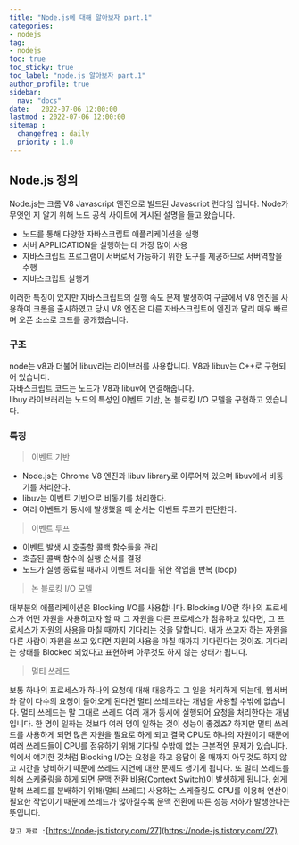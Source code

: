 ```yaml
---
title: "Node.js에 대해 알아보자 part.1"
categories:
- nodejs
tag:
- nodejs
toc: true 
toc_sticky: true
toc_label: "node.js 알아보자 part.1"
author_profile: true
sidebar:
  nav: "docs"
date:   2022-07-06 12:00:00
lastmod : 2022-07-06 12:00:00
sitemap :
  changefreq : daily
  priority : 1.0
---
```


## Node.js 정의
Node.js는 크롬 V8 Javascript 엔진으로 빌드된 Javascript 런타임 입니다. Node가 무엇인 지 알기 위해 노드 공식 사이트에 게시된 설명을 들고 왔습니다.
<br>
- 노드를 통해 다양한 자바스크립트 애플리케이션을 실행
- 서버 APPLICATION을 실행하는 데 가장 많이 사용
- 자바스크립트 프로그램이 서버로서 가능하기 위한 도구를 제공하므로 서버역할을 수행
- 자바스크립트 실행기

이러한 특징이 있지만 자바스크립트의 실행 속도 문제 발생하여 구글에서 V8 엔진을 사용하여 크롬을 출시하였고 당시 V8 엔진은 다른 자바스크립트에 엔진과 
달리 매우 빠르며 오픈 소스로 코드를 공개했습니다.

### 구조 

node는 v8과 더불어 libuv라는 라이브러를 사용합니다. V8과 libuv는 C++로 구현되어 있습니다. 
<br> 자바스크립트 코드는 노드가 V8과 libuv에 연결해줍니다.
<br> libuy 라이브러리는 노드의 특성인 이벤트 기반, 논 블로킹 I/O 모델을 구현하고 있습니다.

### 특징

> 이벤트 기반
- Node.js는 Chrome V8 엔진과 libuv library로 이루어져 있으며 libuv에서 비동기를 처리한다.
- libuv는 이벤트 기반으로 비동기를 처리한다.
- 여러 이벤트가 동시에 발생했을 때 순서는 이벤트 루프가 판단한다.

> 이벤트 루프
- 이벤트 발생 시 호출할 콜백 함수들을 관리
- 호출된 콜백 함수의 실행 순서를 결정
- 노드가 실행 종료될 때까지 이벤트 처리를 위한 작업을 반복 (loop)

> 논 블로킹 I/O 모델

대부분의 애플리케이션은 Blocking I/O를 사용합니다. Blocking I/O란 하나의 프로세스가 어떤 자원을 사용하고자 할 때 그 자원을 다른 프로세스가 점유하고 있다면, 그 프로세스가 자원의 사용을 마칠 때까지 기다리는 것을 말합니다.
내가 쓰고자 하는 자원을 다른 사람이 자원을 쓰고 있다면 자원의 사용을 마칠 때까지 기다린다는 것이죠.
기다리는 상태를 Blocked 되었다고 표현하며 아무것도 하지 않는 상태가 됩니다.
> 멀티 쓰레드

보통 하나의 프로세스가 하나의 요청에 대해 대응하고 그 일을 처리하게 되는데, 웹서버와 같이 다수의 요청이 들어오게 된다면 멀티 쓰레드라는 개념을 사용할 수밖에 없습니다.
멀티 쓰레드는 말 그대로 쓰레드 여러 개가 동시에 실행되어 요청을 처리한다는 개념입니다.
한 명이 일하는 것보다 여러 명이 일하는 것이 성능이 좋겠죠?
하지만 멀티 쓰레드를 사용하게 되면 많은 자원을 필요로 하게 되고 결국 CPU도 하나의 자원이기 때문에 여러 쓰레드들이 CPU를 점유하기 위해 기다릴 수밖에 없는 근본적인 문제가 있습니다.
위에서 얘기한 것처럼 Blocking I/O는 요청을 하고 응답이 올 때까지 아무것도 하지 않고 시간을 낭비하기 때문에 쓰레드 지연에 대한 문제도 생기게 됩니다.
또 멀티 쓰레드를 위해 스케줄링을 하게 되면 문맥 전환 비용(Context Switch)이 발생하게 됩니다.
쉽게 말해 쓰레드를 분배하기 위해(멀티 쓰레드) 사용하는 스케줄링도 CPU를 이용해 연산이 필요한 작업이기 때문에 쓰레드가 많아질수록 문맥 전환에 따른 성능 저하가 발생한다는 뜻입니다.

 
`참고 자료 :`[https://node-js.tistory.com/27](https://node-js.tistory.com/27)